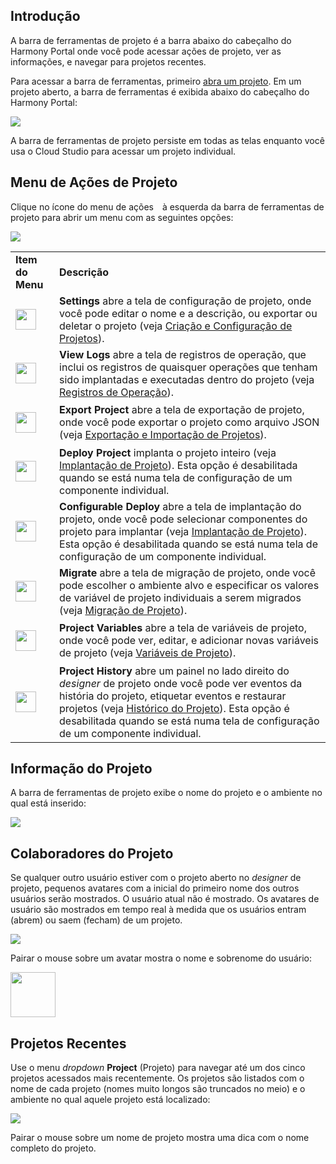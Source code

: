 [//]: # (Barra de Ferramentas de Projeto)
[//]: # (This is a translation of Version 9, published on October 20, 2021.)

## Introdução

A barra de ferramentas de projeto é a barra abaixo do cabeçalho do
Harmony Portal onde você pode acessar ações de projeto, ver as
informações, e navegar para projetos recentes.

Para acessar a barra de ferramentas, primeiro [abra um projeto](https://success.jitterbit.com/display/CS/Project+Creation+and+Configuration?showLanguage=pt_BR). Em
um projeto aberto, a barra de ferramentas é exibida abaixo do cabeçalho
do Harmony Portal:

<span class="confluence-embedded-file-wrapper"><img
src="https://docs-source.jitterbit.com/cs/project-toolbar/project-toolbar_annotated.png"
class="confluence-embedded-image confluence-external-resource"
data-image-src="https://docs-source.jitterbit.com/cs/project-toolbar/project-toolbar_annotated.png" /></span>

A barra de ferramentas de projeto persiste em todas as telas enquanto
você usa o Cloud Studio para acessar um projeto individual.


## <span id="ProjectToolbar-project-actions-menu" class="confluence-anchor-link conf-macro output-inline" hasbody="false" macro-name="anchor"> </span>Menu de Ações de Projeto

Clique no ícone do menu de ações
<span
class="confluence-embedded-file-wrapper confluence-embedded-manual-size"><img
src="https://docs-source.jitterbit.com/common/icons/actions-menu_20.png"
class="confluence-embedded-image confluence-external-resource"
data-image-src="https://docs-source.jitterbit.com/common/icons/actions-menu_20.png"
height="6" /></span> à esquerda da
barra de ferramentas de projeto para abrir um menu com as seguintes
opções:

<span class="confluence-embedded-file-wrapper"><img
src="https://docs-source.jitterbit.com/cs/project-toolbar/actions-menu_no-selections.png"
class="confluence-embedded-image confluence-external-resource"
data-image-src="https://docs-source.jitterbit.com/cs/project-toolbar/actions-menu_no-selections.png" /></span>

<div class="table-wrap">

<table class="confluenceTable">
<tbody>
<tr class="header header">
<td class="highlight-grey confluenceTd"
data-highlight-colour="grey"><strong>Item do Menu</strong></td>
<td class="highlight-grey confluenceTd"
data-highlight-colour="grey"><strong>Descrição</strong></td>
</tr>
<tr class="odd odd">
<td class="confluenceTd"><div class="content-wrapper">
<p><span
class="confluence-embedded-file-wrapper confluence-embedded-manual-size"><img
src="https://docs-source.jitterbit.com/cs/menu-items/settings_2.png"
class="confluence-embedded-image confluence-external-resource"
data-image-src="https://docs-source.jitterbit.com/cs/menu-items/settings_2.png"
height="33" /></span></p>
</div></td>
<td class="confluenceTd"><strong>Settings</strong> abre a tela de configuração de projeto,
onde você pode editar o nome e a descrição, ou exportar ou deletar o
projeto (veja <a
href="https://success.jitterbit.com/display/CS/Project+Creation+and+Configuration">Criação e Configuração de Projetos</a>).</td>
</tr>
<tr class="header header">
<td class="confluenceTd"><div class="content-wrapper">
<p><span
class="confluence-embedded-file-wrapper confluence-embedded-manual-size"><img
src="https://docs-source.jitterbit.com/cs/menu-items/view-logs_2.png"
class="confluence-embedded-image confluence-external-resource"
data-image-src="https://docs-source.jitterbit.com/cs/menu-items/view-logs_2.png"
height="33" /></span></p>
</div></td>
<td class="confluenceTd"><strong>View Logs</strong> abre a tela de registros de operação, que
inclui os registros de quaisquer operações que tenham sido implantadas e
executadas dentro do projeto (veja <a
href="https://success.jitterbit.com/display/CS/Operation+Logs">Registros de Operação</a>).</td>
</tr>
<tr class="odd odd">
<td class="confluenceTd"><div class="content-wrapper">
<p><span
class="confluence-embedded-file-wrapper confluence-embedded-manual-size"><img
src="https://docs-source.jitterbit.com/cs/menu-items/export-project.png"
class="confluence-embedded-image confluence-external-resource"
data-image-src="https://docs-source.jitterbit.com/cs/menu-items/export-project.png"
height="33" /></span></p>
</div></td>
<td class="confluenceTd"><strong>Export Project</strong> abre a tela de exportação de
projeto, onde você pode exportar o projeto como arquivo JSON (veja
  <a
  href="https://success.jitterbit.com/display/CS/Project+Exports+and+Imports">Exportação e Importação de Projetos</a>).</td>
</tr>
<tr class="header header">
<td class="confluenceTd"><div class="content-wrapper">
<p><span
class="confluence-embedded-file-wrapper confluence-embedded-manual-size"><img
src="https://docs-source.jitterbit.com/cs/menu-items/deploy-project.png"
class="confluence-embedded-image confluence-external-resource"
data-image-src="https://docs-source.jitterbit.com/cs/menu-items/deploy-project.png"
height="33" /></span></p>
</div></td>
<td class="confluenceTd"><strong>Deploy Project</strong> implanta o projeto inteiro (veja
<a href="https://success.jitterbit.com/display/CS/Project+Deployment">Implantação de Projeto</a>). Esta opção é desabilitada quando se está
numa tela de configuração de um componente individual.</td>
</tr>
<tr class="odd odd">
<td class="confluenceTd"><div class="content-wrapper">
<p><span
class="confluence-embedded-file-wrapper confluence-embedded-manual-size"><img
src="https://docs-source.jitterbit.com/cs/menu-items/configurable-deploy_2.png"
class="confluence-embedded-image confluence-external-resource"
data-image-src="https://docs-source.jitterbit.com/cs/menu-items/configurable-deploy_2.png"
height="33" /></span></p>
</div></td>
<td class="confluenceTd"><strong>Configurable Deploy</strong> abre a tela de implantação do
projeto, onde você pode selecionar componentes do projeto para implantar
(veja <a href="https://success.jitterbit.com/display/CS/Project+Deployment">Implantação de Projeto</a>). Esta opção é desabilitada quando
se está numa tela de configuração de um componente individual.</td>
</tr>
<tr class="header header">
<td class="confluenceTd"><div class="content-wrapper">
<p><span
class="confluence-embedded-file-wrapper confluence-embedded-manual-size"><img
src="https://docs-source.jitterbit.com/cs/menu-items/migrate_2.png"
class="confluence-embedded-image confluence-external-resource"
data-image-src="https://docs-source.jitterbit.com/cs/menu-items/migrate_2.png"
height="33" /></span></p>
</div></td>
<td class="confluenceTd"><strong>Migrate</strong> abre a tela de migração de projeto, onde
você pode escolher o ambiente alvo e especificar os valores de variável
de projeto individuais a serem migrados (veja <a
href="https://success.jitterbit.com/display/CS/Project+Migration">Migração de
Projeto</a>).</td>
</tr>
<tr class="odd odd">
<td class="confluenceTd"><div class="content-wrapper">
<p><span
class="confluence-embedded-file-wrapper confluence-embedded-manual-size"><img
src="https://docs-source.jitterbit.com/cs/menu-items/project-variables.png"
class="confluence-embedded-image confluence-external-resource"
data-image-src="https://docs-source.jitterbit.com/cs/menu-items/project-variables.png"
height="33" /></span></p>
</div></td>
<td class="confluenceTd"><strong>Project Variables</strong> abre a tela de variáveis de
projeto, onde você pode ver, editar, e adicionar novas variáveis de
projeto (veja <a href="https://success.jitterbit.com/display/CS/Project+Variables">Variáveis de Projeto</a>).</td>
</tr>
<tr class="header header">
<td class="confluenceTd"><div class="content-wrapper">
<p><span
class="confluence-embedded-file-wrapper confluence-embedded-manual-size"><img
src="https://docs-source.jitterbit.com/cs/menu-items/project-history_2.png"
class="confluence-embedded-image confluence-external-resource"
data-image-src="https://docs-source.jitterbit.com/cs/menu-items/project-history_2.png"
height="33" /></span></p>
</div></td>
<td class="confluenceTd"><strong>Project History</strong> abre um painel no lado direito do
<em>designer</em> de projeto onde você pode ver eventos da história do
projeto, etiquetar eventos e restaurar projetos (veja <a
href="https://success.jitterbit.com/display/CS/Project+History">Histórico do
Projeto</a>). Esta opção é desabilitada quando se está numa tela de
configuração de um componente individual.</td>
</tr>
</tbody>
</table>

</div>


## Informação do Projeto

A barra de ferramentas de projeto exibe o nome do projeto e o ambiente
no qual está inserido:

<span class="confluence-embedded-file-wrapper"><img
src="https://docs-source.jitterbit.com/cs/project-toolbar/project-toolbar.png"
class="confluence-embedded-image confluence-external-resource"
data-image-src="https://docs-source.jitterbit.com/cs/project-toolbar/project-toolbar.png" /></span>


## Colaboradores do Projeto

Se qualquer outro usuário estiver com o projeto aberto no *designer* de
projeto, pequenos avatares com a inicial do primeiro nome dos outros
usuários serão mostrados. O usuário atual não é mostrado. Os avatares de
usuário são mostrados em tempo real à medida que os usuários entram
(abrem) ou saem (fecham) de um projeto.

<span class="confluence-embedded-file-wrapper"><img
src="https://docs-source.jitterbit.com/cs/project-toolbar/project-toolbar_avatars.png"
class="confluence-embedded-image confluence-external-resource"
data-image-src="https://docs-source.jitterbit.com/cs/project-toolbar/project-toolbar_avatars.png" /></span>

Pairar o mouse sobre um avatar mostra o nome e sobrenome do usuário:

<span
class="confluence-embedded-file-wrapper confluence-embedded-manual-size"><img
src="https://docs-source.jitterbit.com/cs/project-toolbar/project-toolbar_avatar_hover.png"
class="confluence-embedded-image confluence-external-resource"
data-image-src="https://docs-source.jitterbit.com/cs/project-toolbar/project-toolbar_avatar_hover.png"
height="72" /></span>


## Projetos Recentes

Use o menu *dropdown* **Project** (Projeto) para navegar até um dos
cinco projetos acessados mais recentemente. Os projetos são listados com
o nome de cada projeto (nomes muito longos são truncados no meio) e o
ambiente no qual aquele projeto está localizado:

<span class="confluence-embedded-file-wrapper"><img
src="https://docs-source.jitterbit.com/cs/project-toolbar/recent-projects.png"
class="confluence-embedded-image confluence-external-resource"
data-image-src="https://docs-source.jitterbit.com/cs/project-toolbar/recent-projects.png" /></span>

Pairar o mouse sobre um nome de projeto mostra uma dica com o nome
completo do projeto.
